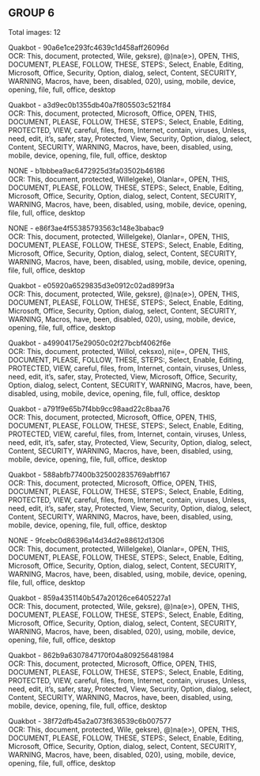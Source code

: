 ## GROUP 6
Total images: 12  

Quakbot - 90a6e1ce293fc4639c1d458aff26096d  
OCR: This, document, protected, Wile, geksre), @)na(e>), OPEN, THIS, DOCUMENT, PLEASE, FOLLOW, THESE, STEPS:, Select, Enable, Editing, Microsoft, Office, Security, Option, dialog, select, Content, SECURITY, WARNING, Macros, have, been, disabled, 020), using, mobile, device, opening, file, full, office, desktop  

Quakbot - a3d9ec0b1355db40a7f805503c521f84  
OCR: This, document, protected, Microsoft, Office, OPEN, THIS, DOCUMENT, PLEASE, FOLLOW, THESE, STEPS:, Select, Enable, Editing, PROTECTED, VIEW, careful, files, from, Internet, contain, viruses, Unless, need, edit, it’s, safer, stay, Protected, View, Security, Option, dialog, select, Content, SECURITY, WARNING, Macros, have, been, disabled, using, mobile, device, opening, file, full, office, desktop  

NONE - b1bbbea9ac6472925d3fa03502b46186  
OCR: This, document, protected, Willelgeke), Olanlar=, OPEN, THIS, DOCUMENT, PLEASE, FOLLOW, THESE, STEPS:, Select, Enable, Editing, Microsoft, Office, Security, Option, dialog, select, Content, SECURITY, WARNING, Macros, have, been, disabled, using, mobile, device, opening, file, full, office, desktop  

NONE - e86f3ae4f55385793563c148e3babac9  
OCR: This, document, protected, Willelgeke), Olanlar=, OPEN, THIS, DOCUMENT, PLEASE, FOLLOW, THESE, STEPS:, Select, Enable, Editing, Microsoft, Office, Security, Option, dialog, select, Content, SECURITY, WARNING, Macros, have, been, disabled, using, mobile, device, opening, file, full, office, desktop  

Quakbot - e05920a6529835d3e0912c02ad899f3a  
OCR: This, document, protected, Wile, geksre), @)na(e>), OPEN, THIS, DOCUMENT, PLEASE, FOLLOW, THESE, STEPS:, Select, Enable, Editing, Microsoft, Office, Security, Option, dialog, select, Content, SECURITY, WARNING, Macros, have, been, disabled, 020), using, mobile, device, opening, file, full, office, desktop  

Quakbot - a49904175e29050c02f27bcbf4062f6e  
OCR: This, document, protected, Willol, ceksxo), ni(e=, OPEN, THIS, DOCUMENT, PLEASE, FOLLOW, THESE, STEPS:, Select, Enable, Editing, PROTECTED, VIEW, careful, files, from, Internet, contain, viruses, Unless, need, edit, it’s, safer, stay, Protected, View, Microsoft, Office, Security, Option, dialog, select, Content, SECURITY, WARNING, Macros, have, been, disabled, using, mobile, device, opening, file, full, office, desktop  

Quakbot - a791f9e65b7f4bb9cc98aad22c8baa76  
OCR: This, document, protected, Microsoft, Office, OPEN, THIS, DOCUMENT, PLEASE, FOLLOW, THESE, STEPS:, Select, Enable, Editing, PROTECTED, VIEW, careful, files, from, Internet, contain, viruses, Unless, need, edit, it’s, safer, stay, Protected, View, Security, Option, dialog, select, Content, SECURITY, WARNING, Macros, have, been, disabled, using, mobile, device, opening, file, full, office, desktop  

Quakbot - 588abfb77400b325002835769abff167  
OCR: This, document, protected, Microsoft, Office, OPEN, THIS, DOCUMENT, PLEASE, FOLLOW, THESE, STEPS:, Select, Enable, Editing, PROTECTED, VIEW, careful, files, from, Internet, contain, viruses, Unless, need, edit, it’s, safer, stay, Protected, View, Security, Option, dialog, select, Content, SECURITY, WARNING, Macros, have, been, disabled, using, mobile, device, opening, file, full, office, desktop  

NONE - 9fcebc0d86396a14d34d2e88612d1306  
OCR: This, document, protected, Willelgeke), Olanlar=, OPEN, THIS, DOCUMENT, PLEASE, FOLLOW, THESE, STEPS:, Select, Enable, Editing, Microsoft, Office, Security, Option, dialog, select, Content, SECURITY, WARNING, Macros, have, been, disabled, using, mobile, device, opening, file, full, office, desktop  

Quakbot - 859a4351140b547a20126ce6405227a1  
OCR: This, document, protected, Wile, geksre), @)na(e>), OPEN, THIS, DOCUMENT, PLEASE, FOLLOW, THESE, STEPS:, Select, Enable, Editing, Microsoft, Office, Security, Option, dialog, select, Content, SECURITY, WARNING, Macros, have, been, disabled, 020), using, mobile, device, opening, file, full, office, desktop  

Quakbot - 862b9a6307847170f04a809256481984  
OCR: This, document, protected, Microsoft, Office, OPEN, THIS, DOCUMENT, PLEASE, FOLLOW, THESE, STEPS:, Select, Enable, Editing, PROTECTED, VIEW, careful, files, from, Internet, contain, viruses, Unless, need, edit, it’s, safer, stay, Protected, View, Security, Option, dialog, select, Content, SECURITY, WARNING, Macros, have, been, disabled, using, mobile, device, opening, file, full, office, desktop  

Quakbot - 38f72dfb45a2a073f636539c6b007577  
OCR: This, document, protected, Wile, geksre), @)na(e>), OPEN, THIS, DOCUMENT, PLEASE, FOLLOW, THESE, STEPS:, Select, Enable, Editing, Microsoft, Office, Security, Option, dialog, select, Content, SECURITY, WARNING, Macros, have, been, disabled, 020), using, mobile, device, opening, file, full, office, desktop  

